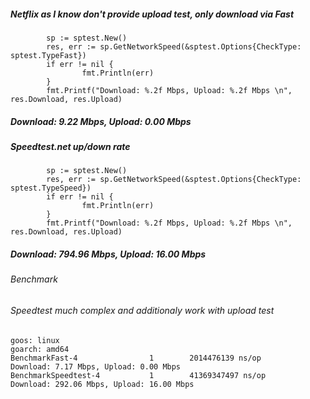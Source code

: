 ##### Netflix as I know don't provide upload test, only download via Fast
```
        sp := sptest.New()
        res, err := sp.GetNetworkSpeed(&sptest.Options{CheckType: sptest.TypeFast})
        if err != nil {
                fmt.Println(err)
        }
        fmt.Printf("Download: %.2f Mbps, Upload: %.2f Mbps \n", res.Download, res.Upload)
```
##### Download: 9.22 Mbps, Upload: 0.00 Mbps


##### Speedtest.net up/down rate
```
        sp := sptest.New()
        res, err := sp.GetNetworkSpeed(&sptest.Options{CheckType: sptest.TypeSpeed})
        if err != nil {
                fmt.Println(err)
        }
        fmt.Printf("Download: %.2f Mbps, Upload: %.2f Mbps \n", res.Download, res.Upload)
```
##### Download: 794.96 Mbps, Upload: 16.00 Mbps

###### Benchmark
###### Speedtest much complex and additionaly work with upload test
```
goos: linux
goarch: amd64
BenchmarkFast-4                1        2014476139 ns/op
Download: 7.17 Mbps, Upload: 0.00 Mbps
BenchmarkSpeedtest-4           1        41369347497 ns/op
Download: 292.06 Mbps, Upload: 16.00 Mbps
```

